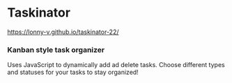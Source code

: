 # Taskinator

https://lonny-v.github.io/taskinator-22/

### Kanban style task organizer
Uses JavaScript to dynamically add ad delete tasks. Choose different types and statuses for your tasks to stay organized!
